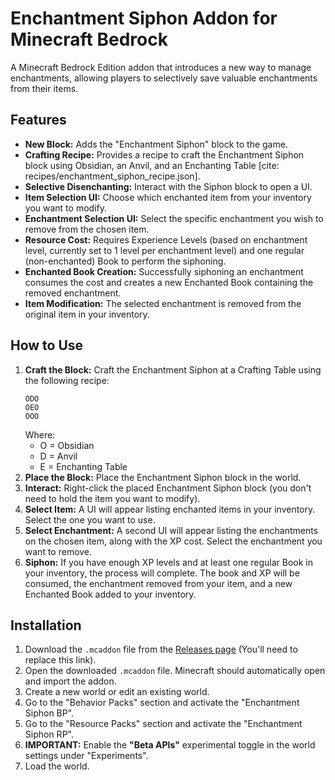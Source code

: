# Enchantment Siphon Addon for Minecraft Bedrock

A Minecraft Bedrock Edition addon that introduces a new way to manage enchantments, allowing players to selectively save valuable enchantments from their items.

## Features

* **New Block:** Adds the "Enchantment Siphon" block to the game.
* **Crafting Recipe:** Provides a recipe to craft the Enchantment Siphon block using Obsidian, an Anvil, and an Enchanting Table [cite: recipes/enchantment_siphon_recipe.json].
* **Selective Disenchanting:** Interact with the Siphon block to open a UI.
* **Item Selection UI:** Choose which enchanted item from your inventory you want to modify.
* **Enchantment Selection UI:** Select the specific enchantment you wish to remove from the chosen item.
* **Resource Cost:** Requires Experience Levels (based on enchantment level, currently set to 1 level per enchantment level) and one regular (non-enchanted) Book to perform the siphoning.
* **Enchanted Book Creation:** Successfully siphoning an enchantment consumes the cost and creates a new Enchanted Book containing the removed enchantment.
* **Item Modification:** The selected enchantment is removed from the original item in your inventory.

## How to Use

1.  **Craft the Block:** Craft the Enchantment Siphon at a Crafting Table using the following recipe:
    ```
    ODO
    OEO
    OOO
    ```
    Where:
    * O = Obsidian
    * D = Anvil
    * E = Enchanting Table
2.  **Place the Block:** Place the Enchantment Siphon block in the world.
3.  **Interact:** Right-click the placed Enchantment Siphon block (you don't need to hold the item you want to modify).
4.  **Select Item:** A UI will appear listing enchanted items in your inventory. Select the one you want to use.
5.  **Select Enchantment:** A second UI will appear listing the enchantments on the chosen item, along with the XP cost. Select the enchantment you want to remove.
6.  **Siphon:** If you have enough XP levels and at least one regular Book in your inventory, the process will complete. The book and XP will be consumed, the enchantment removed from your item, and a new Enchanted Book added to your inventory.

## Installation

1.  Download the `.mcaddon` file from the [Releases page](link-to-your-releases-page) (You'll need to replace this link).
2.  Open the downloaded `.mcaddon` file. Minecraft should automatically open and import the addon.
3.  Create a new world or edit an existing world.
4.  Go to the "Behavior Packs" section and activate the "Enchantment Siphon BP".
5.  Go to the "Resource Packs" section and activate the "Enchantment Siphon RP".
6.  **IMPORTANT:** Enable the **"Beta APIs"** experimental toggle in the world settings under "Experiments".
7.  Load the world.